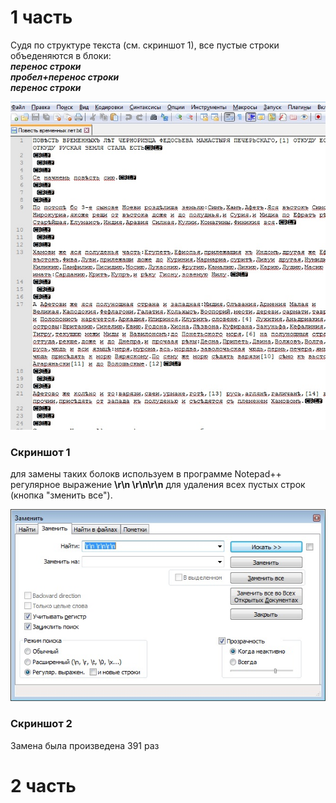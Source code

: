 # 1 часть
Судя по структуре текста (см. скриншот 1), все пустые строки объеденяются в блоки:   
___перенос строки   
пробел+перенос строки   
перенос строки___   



![Скриншот 1](1.jpg)
### Скриншот 1   

для замены таких болокв используем в программе Notepad++ регулярное выражение __\r\n \r\n\r\n__ для удаления всех пустых строк (кнопка "зменить все").  

![Скриншот 2](2.jpg)
### Скриншот 2   

Замена была произведена 391 раз


  
# 2 часть 





